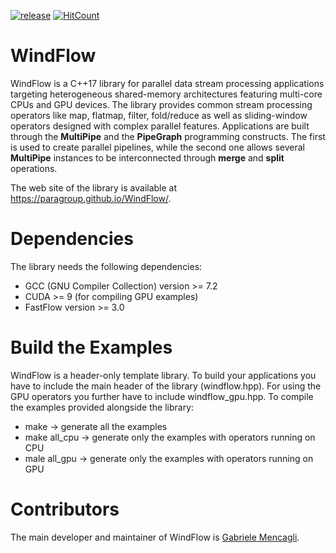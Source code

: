 [![release](https://img.shields.io/github/release/paragroup/windflow.svg)](https://github.com/paragroup/windflow/releases/latest)
[![HitCount](http://hits.dwyl.io/paragroup/windflow.svg)](http://hits.dwyl.io/paragroup/windflow)

# WindFlow

WindFlow is a C++17 library for parallel data stream processing applications targeting heterogeneous shared-memory architectures featuring multi-core CPUs and GPU devices. The library provides common stream processing operators like map, flatmap, filter, fold/reduce as well as sliding-window operators designed with complex parallel features. Applications are built through the <b>MultiPipe</b> and the <b>PipeGraph</b> programming constructs. The first is used to create parallel pipelines, while the second one allows several <b>MultiPipe</b> instances to be interconnected through <b>merge</b> and <b>split</b> operations.

The web site of the library is available at https://paragroup.github.io/WindFlow/.

# Dependencies
The library needs the following dependencies:
* GCC (GNU Compiler Collection) version >= 7.2
* CUDA >= 9 (for compiling GPU examples)
* FastFlow version >= 3.0

# Build the Examples
WindFlow is a header-only template library. To build your applications you have to include the main header of the library (windflow.hpp). For using the GPU operators you further have to include windflow_gpu.hpp. To compile the examples provided alongside the library:
* make -> generate all the examples
* make all_cpu -> generate only the examples with operators running on CPU
* male all_gpu -> generate only the examples with operators running on GPU

# Contributors
The main developer and maintainer of WindFlow is [Gabriele Mencagli](mailto:mencagli@di.unipi.it).
